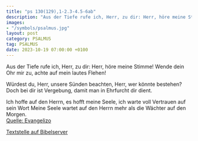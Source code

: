 ```yaml
---
title: "ps 130(129),1-2.3-4.5-6ab"
description: "Aus der Tiefe rufe ich, Herr, zu dir: Herr, höre meine Stimme! Wende dein Ohr mir zu, achte auf mein lautes Flehen!  Würdest du, Herr, unsere Sünden beachten, Herr, wer könnte bestehen? Doch bei dir ist Vergebung, damit man in Ehrfurcht dir dient.  Ich hoffe auf den Herrn, es...."
images:
- "/symbols/psalmus.jpg"
layout: post
category: PSALMUS
tag: PSALMUS
date: 2023-10-19 07:00:00 +0100
---
```

Aus der Tiefe rufe ich, Herr, zu dir:
Herr, höre meine Stimme!
Wende dein Ohr mir zu,
achte auf mein lautes Flehen!

Würdest du, Herr, unsere Sünden beachten,
Herr, wer könnte bestehen?
Doch bei dir ist Vergebung,
damit man in Ehrfurcht dir dient.

Ich hoffe auf den Herrn, es hofft meine Seele,
ich warte voll Vertrauen auf sein Wort
Meine Seele wartet auf den Herrn
mehr als die Wächter auf den Morgen.<!--more--><br>
[Quelle: Evangelizo](https://evangeliumtagfuertag.org/DE/gospel)

[Textstelle auf Bibelserver](https://www.bibleserver.com/EU/ps130(129),1-2.3-4.5-6ab)
